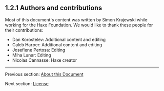 ## 1.2.1 Authors and contributions

Most of this document's content was written by Simon Krajewski while working for the Haxe Foundation. We would like to thank these people for their contributions:

* Dan Korostelev: Additional content and editing
* Caleb Harper: Additional content and editing
* Josefiene Pertosa: Editing
* Miha Lunar: Editing
* Nicolas Cannasse: Haxe creator

---

Previous section: [About this Document](introduction-about-this-document.md)

Next section: [License](introduction-license.md)